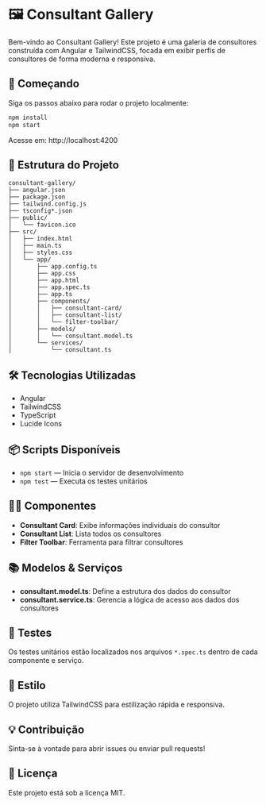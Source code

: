 # 🖼️ Consultant Gallery

Bem-vindo ao Consultant Gallery! Este projeto é uma galeria de consultores construída com Angular e TailwindCSS, focada em exibir perfis de consultores de forma moderna e responsiva.

## 🚀 Começando

Siga os passos abaixo para rodar o projeto localmente:

```bash
npm install
npm start
```

Acesse em: http://localhost:4200

## 🧩 Estrutura do Projeto

```
consultant-gallery/
├── angular.json
├── package.json
├── tailwind.config.js
├── tsconfig*.json
├── public/
│   └── favicon.ico
├── src/
│   ├── index.html
│   ├── main.ts
│   ├── styles.css
│   └── app/
│       ├── app.config.ts
│       ├── app.css
│       ├── app.html
│       ├── app.spec.ts
│       ├── app.ts
│       ├── components/
│       │   ├── consultant-card/
│       │   ├── consultant-list/
│       │   └── filter-toolbar/
│       ├── models/
│       │   └── consultant.model.ts
│       └── services/
│           └── consultant.ts
```

## 🛠️ Tecnologias Utilizadas

- Angular
- TailwindCSS
- TypeScript
- Lucide Icons

## 📦 Scripts Disponíveis

- `npm start` — Inicia o servidor de desenvolvimento
- `npm test` — Executa os testes unitários

## 🧑‍💻 Componentes

- **Consultant Card**: Exibe informações individuais do consultor
- **Consultant List**: Lista todos os consultores
- **Filter Toolbar**: Ferramenta para filtrar consultores

## 📚 Modelos & Serviços

- **consultant.model.ts**: Define a estrutura dos dados do consultor
- **consultant.service.ts**: Gerencia a lógica de acesso aos dados dos consultores

## 📝 Testes

Os testes unitários estão localizados nos arquivos `*.spec.ts` dentro de cada componente e serviço.

## 🎨 Estilo

O projeto utiliza TailwindCSS para estilização rápida e responsiva.

## 💡 Contribuição

Sinta-se à vontade para abrir issues ou enviar pull requests!

## 📄 Licença

Este projeto está sob a licença MIT.
